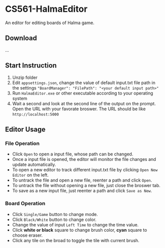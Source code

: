 # CS561-HalmaEditor

An editor for editing boards of Halma game.

## Download

...

## Start Instruction

1. Unzip folder
1. Edit `appsettings.json`, change the value of default input.txt file path in the settings `"BoardManager": "FilePath": "<your default input path>"`
1. Run `HalmaEditor.exe` or other executable according to your operating system
1. Wait a second and look at the second line of the output on the prompt.
    Open the URL with your favorate broswer. The URL should be like `http://localhost:5000`

## Editor Usage

### File Operation

* Click `Open` to open a input file, whose path can be changed.
* Once a input file is opened, the editor will monitor the file changes and update automatically.
* To open a new editor to track different input.txt file by clicking `Open New Editor` on the left.
* To untrack the file and open a new file, reenter a path and click `Open`.
* To untrack the file without opening a new file, just close the broswer tab.
* To save as a new input file, just reenter a path and click `Save as New`.

### Board Operation

* Click `Single/Game` button to change mode.
* Click `Black/White` button to change color.
* Change the value of input `Left Time` to change the time value.
* Click __white or black__ square to change brush color, __cyan__ square to choose eraser.
* Click any tile on the broad to toggle the tile with current brush.
